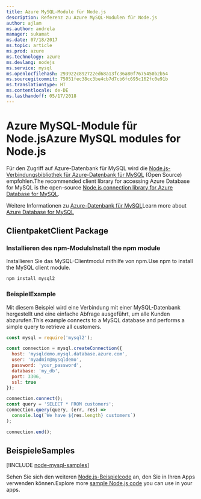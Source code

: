 ```yaml
---
title: Azure MySQL-Module für Node.js
description: Referenz zu Azure MySQL-Modulen für Node.js
author: ajlam
ms.author: andrela
manager: sukamat
ms.date: 07/18/2017
ms.topic: article
ms.prod: azure
ms.technology: azure
ms.devlang: nodejs
ms.service: mysql
ms.openlocfilehash: 293922c892722ed68a13fc36a80f7675450b2b54
ms.sourcegitcommit: 75051fec38cc3be4cb7d7cb6fc695c162fc0e91b
ms.translationtype: HT
ms.contentlocale: de-DE
ms.lasthandoff: 05/17/2018
---
```

# <a name="azure-mysql-modules-for-nodejs"></a><span data-ttu-id="1ef74-103">Azure MySQL-Module für Node.js</span><span class="sxs-lookup"><span data-stu-id="1ef74-103">Azure MySQL modules for Node.js</span></span>

<span data-ttu-id="1ef74-104">Für den Zugriff auf Azure-Datenbank für MySQL wird die [Node.js-Verbindungsbibliothek für Azure-Datenbank für MySQL](https://github.com/sidorares/node-mysql2) (Open Source) empfohlen.</span><span class="sxs-lookup"><span data-stu-id="1ef74-104">The recommended client library for accessing Azure Database for MySQL is the open-source [Node.js connection library for Azure Database for MySQL](https://github.com/sidorares/node-mysql2).</span></span> 

<span data-ttu-id="1ef74-105">Weitere Informationen zu [Azure-Datenbank für MySQL](https://docs.microsoft.com/azure/MySQL/)</span><span class="sxs-lookup"><span data-stu-id="1ef74-105">Learn more about [Azure Database for MySQL](https://docs.microsoft.com/azure/MySQL/)</span></span>

## <a name="client-package"></a><span data-ttu-id="1ef74-106">Clientpaket</span><span class="sxs-lookup"><span data-stu-id="1ef74-106">Client Package</span></span>

### <a name="install-the-npm-module"></a><span data-ttu-id="1ef74-107">Installieren des npm-Moduls</span><span class="sxs-lookup"><span data-stu-id="1ef74-107">Install the npm module</span></span>

<span data-ttu-id="1ef74-108">Installieren Sie das MySQL-Clientmodul mithilfe von npm.</span><span class="sxs-lookup"><span data-stu-id="1ef74-108">Use npm to install the MySQL client module.</span></span>

```bash
npm install mysql2
```   

### <a name="example"></a><span data-ttu-id="1ef74-109">Beispiel</span><span class="sxs-lookup"><span data-stu-id="1ef74-109">Example</span></span>

<span data-ttu-id="1ef74-110">Mit diesem Beispiel wird eine Verbindung mit einer MySQL-Datenbank hergestellt und eine einfache Abfrage ausgeführt, um alle Kunden abzurufen.</span><span class="sxs-lookup"><span data-stu-id="1ef74-110">This example connects to a MySQL database and performs a simple query to retrieve all customers.</span></span>

```javascript
const mysql = require('mysql2');

const connection = mysql.createConnection({
  host: 'mysqldemo.mysql.database.azure.com',
  user: 'myadmin@mysqldemo',
  password: 'your_password',
  database: 'my_db',
  port: 3306,
  ssl: true
});

connection.connect();
const query = 'SELECT * FROM customers';
connection.query(query, (err, res) =>
  console.log(`We have ${res.length} customers`)
);

connection.end();
```

## <a name="samples"></a><span data-ttu-id="1ef74-111">Beispiele</span><span class="sxs-lookup"><span data-stu-id="1ef74-111">Samples</span></span>

[!INCLUDE [node-mysql-samples](../docs-ref-conceptual/includes/mysql-samples.md)]

<span data-ttu-id="1ef74-112">Sehen Sie sich den weiteren [Node.js-Beispielcode](https://azure.microsoft.com/resources/samples/?platform=nodejs) an, den Sie in Ihren Apps verwenden können.</span><span class="sxs-lookup"><span data-stu-id="1ef74-112">Explore more [sample Node.js code](https://azure.microsoft.com/resources/samples/?platform=nodejs) you can use in your apps.</span></span>

